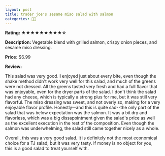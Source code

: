 ```yaml
---
layout: post
title: trader joe's sesame miso salad with salmon
categories: 🥗🍴
---
```


**Rating:** ★★★★★★★★★☆

**Description:** Vegetable blend with grilled salmon, crispy onion pieces, and sesame miso dressing.

**Price:** $6.99

**Review:**

This salad was very good. I enjoyed just about every bite, even though the shake method didn't work very well for this salad, and much of the greens were not dressed. All the greens tasted very fresh and had a full flavor that was enjoyable, even for the dryer parts of the salad. I don't think the salad had any cheese, which is typically a strong plus for me, but it was still very flavorful. The miso dressing was sweet, and not overly so, making for a very enjoyable flavor profile. Honestly--and this is quite sad--the only part of the salad that was below expectation was the salmon. It was a bit dry and flavorless, which was a big dissapointment given the salad's price as well as the excellent execution in the rest of the composition. Even though the salmon was underwhelming, the salad still came together nicely as a whole. 

Overall, this was a very good salad. It is definitely not the most economical choice for a TJ salad, but it was very tasty. If money is no object for you, this is a good salad to treat yourself with.
